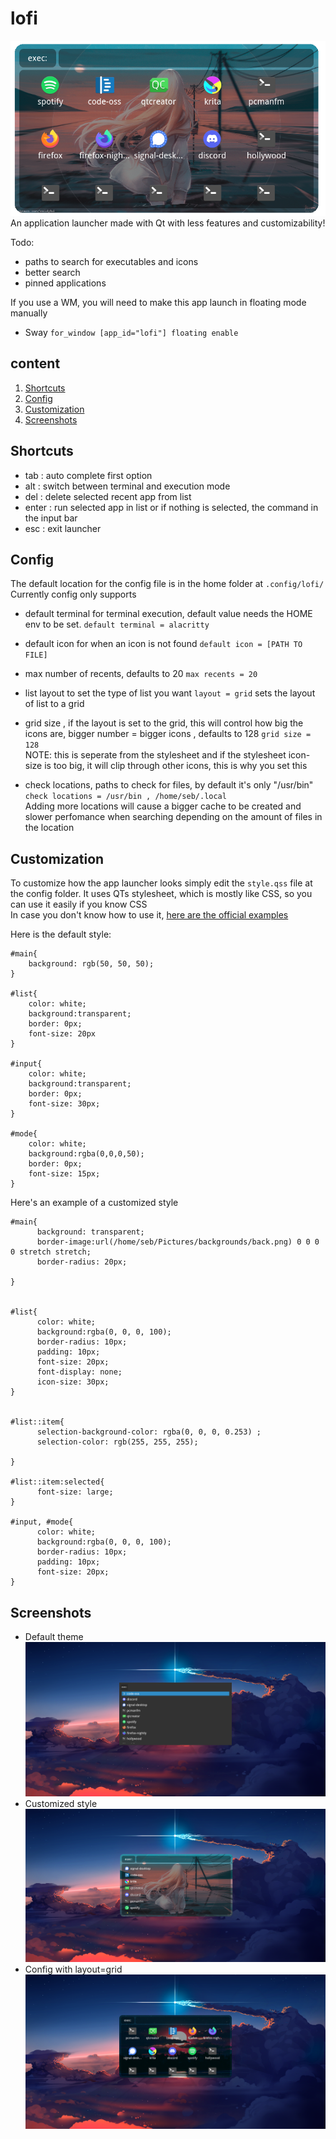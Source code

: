 # lofi
![screenshot](https://raw.githubusercontent.com/GreenTeaSeb/lofi/senpai/screenshots/example.png)  
An application launcher made with Qt with less features and customizability!


Todo:  
- paths to search for executables and icons
- better search
- pinned applications

If you use a WM, you will need to make this app launch in floating mode manually  
- Sway `for_window [app_id="lofi"] floating enable`  

## content
1. [Shortcuts](#Shortcuts)
2. [Config](#Config)
3. [Customization](#Customization)
4. [Screenshots](#Screenshots)

## Shortcuts
- tab : auto complete first option  
- alt : switch between terminal and execution mode  
- del : delete selected recent app from list  
- enter : run selected app in list or if nothing is selected, the command in the input bar
- esc : exit launcher  

## Config

The default location for the config file is in the home folder at `.config/lofi/`
Currently config only supports

- default terminal for terminal execution, default value needs the HOME env to be set.
	`default terminal = alacritty`
- default icon for when an icon is not found
	`default icon = [PATH TO FILE]`
- max number of recents, defaults to 20
	`max recents = 20`
- list layout to set the type of list you want
      `layout = grid` sets the layout of list to a grid
- grid size , if the layout is set to the grid, this will control how big the icons are, bigger number = bigger icons , defaults to 128
      `grid size = 128`   
      NOTE: this is seperate from the stylesheet and if the stylesheet icon-size is too big, it will clip through other icons, this is why you set this   

- check locations, paths to check for files, by default it's only "/usr/bin"  
      `check locations = /usr/bin , /home/seb/.local`  
      Adding more locations will cause a bigger cache to be created and slower perfomance when searching depending on the amount of files in the location



## Customization
To customize how the app launcher looks simply  edit the `style.qss` file at the config folder.
It uses QTs stylesheet, which is mostly like CSS, so you can use it easily if you know CSS  
In case you don't know how to use it, [here are the official examples](https://doc.qt.io/qt-5/stylesheet-syntax.html)

Here is the default style:

	#main{
		background: rgb(50, 50, 50);
	}

	#list{
		color: white;
		background:transparent;
		border: 0px;
		font-size: 20px
	}

	#input{
		color: white;
		background:transparent;
		border: 0px;
		font-size: 30px;
	}

	#mode{
		color: white;
		background:rgba(0,0,0,50);
		border: 0px;
		font-size: 15px;
	}

Here's an example of a customized style  

    #main{
          background: transparent;
          border-image:url(/home/seb/Pictures/backgrounds/back.png) 0 0 0 0 stretch stretch;
          border-radius: 20px;
          
    }     
    
    
    #list{      
          color: white;
          background:rgba(0, 0, 0, 100);
          border-radius: 10px;
          padding: 10px;
          font-size: 20px;
          font-display: none;
          icon-size: 30px;
    }
    
    
    #list::item{
          selection-background-color: rgba(0, 0, 0, 0.253) ;  
          selection-color: rgb(255, 255, 255);
              
    }
    
    #list::item:selected{
          font-size: large;
    }
    
    #input, #mode{
          color: white;
          background:rgba(0, 0, 0, 100);
          border-radius: 10px;
          padding: 10px;
          font-size: 20px;
    }

## Screenshots
- Default theme  
![screenshot](https://raw.githubusercontent.com/GreenTeaSeb/lofi/senpai/screenshots/defaultstyle.png)  
- Customized style  
![screenshot](https://raw.githubusercontent.com/GreenTeaSeb/lofi/senpai/screenshots/customstyle.png)
- Config with layout=grid  
![screenshot](https://raw.githubusercontent.com/GreenTeaSeb/lofi/senpai/screenshots/customstyle_grid.png)